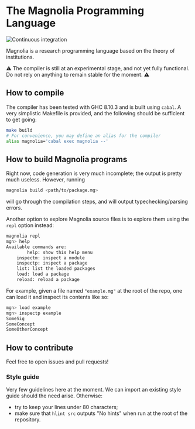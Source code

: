 # The Magnolia Programming Language

![Continuous
integration](https://github.com/magnolia-lang/magnolia-lang/actions/workflows/ci.yml/badge.svg)

Magnolia is a research programming language based on the theory of institutions.

⚠️ The compiler is still at an experimental stage, and not yet fully functional.
Do not rely on anything to remain stable for the moment. ⚠️

## How to compile

The compiler has been tested with GHC 8.10.3 and is built using `cabal`.
A very simplistic Makefile is provided, and the following should be sufficient
to get going:

```bash
make build
# For convenience, you may define an alias for the compiler
alias magnolia='cabal exec magnolia --'
```

## How to build Magnolia programs

Right now, code generation is very much incomplete; the output is pretty much
useless. However, running

```bash
magnolia build <path/to/package.mg>
```

will go through the compilation steps, and will output typechecking/parsing
errors.

Another option to explore Magnolia source files is to explore them using the
`repl` option instead:

```bash
magnolia repl
mgn> help
Available commands are:
        help: show this help menu
	inspectm: inspect a module
	inspectp: inspect a package
	list: list the loaded packages
	load: load a package
	reload: reload a package
```

For example, given a file named `"example.mg"` at the root of the repo, one can
load it and inspect its contents like so:

```bash
mgn> load example
mgn> inspectp example
SomeSig
SomeConcept
SomeOtherConcept
```

## How to contribute

Feel free to open issues and pull requests!

### Style guide

Very few guidelines here at the moment. We can import an existing style guide
should the need arise. Otherwise:

* try to keep your lines under 80 characters;
* make sure that `hlint src` outputs "No hints" when run at the root of the
  repository.
